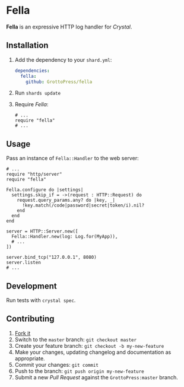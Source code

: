 # Fella

**Fella** is an expressive HTTP log handler for *Crystal*.

## Installation

1. Add the dependency to your `shard.yml`:

   ```yaml
   dependencies:
     fella:
       github: GrottoPress/fella
   ```

1. Run `shards update`

1. Require *Fella*:

   ```crystal
   # ...
   require "fella"
   # ...
   ```

## Usage

Pass an instance of `Fella::Handler` to the web server:

```crystal
# ...
require "http/server"
require "fella"

Fella.configure do |settings|
  settings.skip_if = ->(request : HTTP::Request) do
    request.query_params.any? do |key, _|
      !key.match(/code|password|secret|token/i).nil?
    end
  end
end

server = HTTP::Server.new([
  Fella::Handler.new(log: Log.for(MyApp)),
  # ...
])

server.bind_tcp("127.0.0.1", 8080)
server.listen
# ...
```

## Development

Run tests with `crystal spec`.

## Contributing

1. [Fork it](https://github.com/GrottoPress/fella/fork)
1. Switch to the `master` branch: `git checkout master`
1. Create your feature branch: `git checkout -b my-new-feature`
1. Make your changes, updating changelog and documentation as appropriate.
1. Commit your changes: `git commit`
1. Push to the branch: `git push origin my-new-feature`
1. Submit a new *Pull Request* against the `GrottoPress:master` branch.
